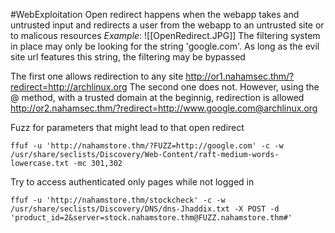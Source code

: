 #WebExploitation 
Open redirect happens when the webapp takes and untrusted input and redirects a user from the webapp to an untrusted site or to malicous resources
*Example*:
![[OpenRedirect.JPG]]
The filtering system in place may only be looking for the string 'google.com'. As long as the evil site url features this string, the filtering may be bypassed

The first one allows redirection to any site
http://or1.nahamsec.thm/?redirect=http://archlinux.org
The second one does not. However, using the @ method, with a trusted domain at the beginnig, redirection is allowed
http://or2.nahamsec.thm/?redirect=http://www.google.com@archlinux.org

Fuzz for parameters that might lead to that open redirect
```ffuf
ffuf -u 'http://nahamstore.thm/?FUZZ=http://google.com' -c -w /usr/share/seclists/Discovery/Web-Content/raft-medium-words-lowercase.txt -mc 301,302
```
Try to access authenticated only pages while not logged in

```ffuf
ffuf -u 'http://nahamstore.thm/stockcheck' -c -w /usr/share/seclists/Discovery/DNS/dns-Jhaddix.txt -X POST -d 'product_id=2&server=stock.nahamstore.thm@FUZZ.nahamstore.thm#'
```